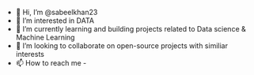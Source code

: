 - 👋 Hi, I’m @sabeelkhan23
- 👀 I’m interested in DATA
- 🌱 I’m currently learning and building projects related to Data science & Machine Learning
- 💞️ I’m looking to collaborate on open-source projects with similiar interests
- 📫 How to reach me - 

<!---
sabeelkhan23/sabeelkhan23 is a ✨ special ✨ repository because its `README.md` (this file) appears on your GitHub profile.
You can click the Preview link to take a look at your changes.
--->
